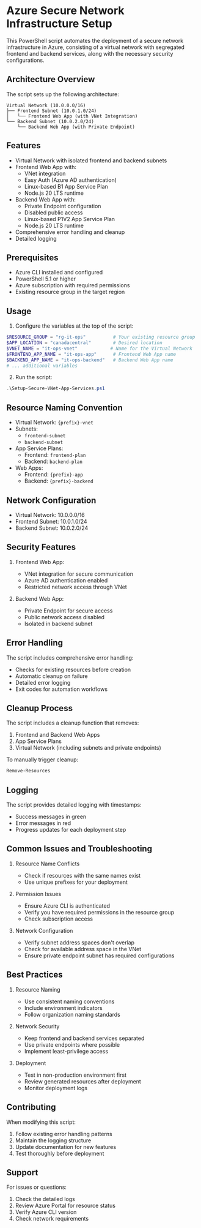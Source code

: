 # Azure Secure Network Infrastructure Setup

This PowerShell script automates the deployment of a secure network infrastructure in Azure, consisting of a virtual network with segregated frontend and backend services, along with the necessary security configurations.

## Architecture Overview

The script sets up the following architecture:

```
Virtual Network (10.0.0.0/16)
├── Frontend Subnet (10.0.1.0/24)
│   └── Frontend Web App (with VNet Integration)
└── Backend Subnet (10.0.2.0/24)
    └── Backend Web App (with Private Endpoint)
```

## Features

- Virtual Network with isolated frontend and backend subnets
- Frontend Web App with:
  - VNet integration
  - Easy Auth (Azure AD authentication)
  - Linux-based B1 App Service Plan
  - Node.js 20 LTS runtime
- Backend Web App with:
  - Private Endpoint configuration
  - Disabled public access
  - Linux-based P1V2 App Service Plan
  - Node.js 20 LTS runtime
- Comprehensive error handling and cleanup
- Detailed logging

## Prerequisites

- Azure CLI installed and configured
- PowerShell 5.1 or higher
- Azure subscription with required permissions
- Existing resource group in the target region

## Usage

1. Configure the variables at the top of the script:
```powershell
$RESOURCE_GROUP = "rg-it-ops"          # Your existing resource group
$APP_LOCATION = "canadacentral"        # Desired location
$VNET_NAME = "it-ops-vnet"            # Name for the Virtual Network
$FRONTEND_APP_NAME = "it-ops-app"      # Frontend Web App name
$BACKEND_APP_NAME = "it-ops-backend"   # Backend Web App name
# ... additional variables
```

2. Run the script:
```powershell
.\Setup-Secure-VNet-App-Services.ps1
```

## Resource Naming Convention

- Virtual Network: `{prefix}-vnet`
- Subnets: 
  - `frontend-subnet`
  - `backend-subnet`
- App Service Plans:
  - Frontend: `frontend-plan`
  - Backend: `backend-plan`
- Web Apps:
  - Frontend: `{prefix}-app`
  - Backend: `{prefix}-backend`

## Network Configuration

- Virtual Network: 10.0.0.0/16
- Frontend Subnet: 10.0.1.0/24
- Backend Subnet: 10.0.2.0/24

## Security Features

1. Frontend Web App:
   - VNet integration for secure communication
   - Azure AD authentication enabled
   - Restricted network access through VNet

2. Backend Web App:
   - Private Endpoint for secure access
   - Public network access disabled
   - Isolated in backend subnet

## Error Handling

The script includes comprehensive error handling:
- Checks for existing resources before creation
- Automatic cleanup on failure
- Detailed error logging
- Exit codes for automation workflows

## Cleanup Process

The script includes a cleanup function that removes:
1. Frontend and Backend Web Apps
2. App Service Plans
3. Virtual Network (including subnets and private endpoints)

To manually trigger cleanup:
```powershell
Remove-Resources
```

## Logging

The script provides detailed logging with timestamps:
- Success messages in green
- Error messages in red
- Progress updates for each deployment step

## Common Issues and Troubleshooting

1. Resource Name Conflicts
   - Check if resources with the same names exist
   - Use unique prefixes for your deployment

2. Permission Issues
   - Ensure Azure CLI is authenticated
   - Verify you have required permissions in the resource group
   - Check subscription access

3. Network Configuration
   - Verify subnet address spaces don't overlap
   - Check for available address space in the VNet
   - Ensure private endpoint subnet has required configurations

## Best Practices

1. Resource Naming
   - Use consistent naming conventions
   - Include environment indicators
   - Follow organization naming standards

2. Network Security
   - Keep frontend and backend services separated
   - Use private endpoints where possible
   - Implement least-privilege access

3. Deployment
   - Test in non-production environment first
   - Review generated resources after deployment
   - Monitor deployment logs

## Contributing

When modifying this script:
1. Follow existing error handling patterns
2. Maintain the logging structure
3. Update documentation for new features
4. Test thoroughly before deployment

## Support

For issues or questions:
1. Check the detailed logs
2. Review Azure Portal for resource status
3. Verify Azure CLI version
4. Check network requirements